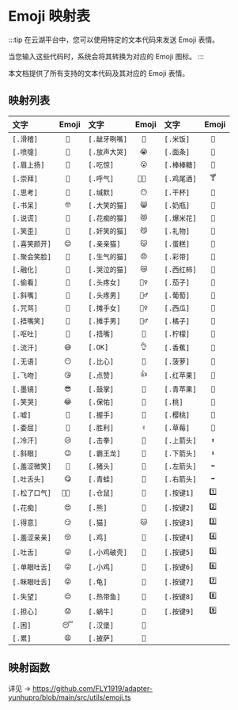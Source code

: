 # Emoji 映射表

:::tip
在云湖平台中，您可以使用特定的文本代码来发送 Emoji 表情。

当您输入这些代码时，系统会将其转换为对应的 Emoji 图标。
:::

本文档提供了所有支持的文本代码及其对应的 Emoji 表情。

## 映射列表

| 文字          | Emoji  | 文字          | Emoji  | 文字        | Emoji  |
| :------------ | :----: | :------------ | :----: | :---------- | :----: |
| `[.滑稽]`     | ` 🤪  ` | `[.龇牙咧嘴]` | ` 😬  ` | `[.米饭]`   | ` 🍚  ` |
| `[.喷嚏]`     | ` 🤧  ` | `[.放声大哭]` | ` 😭  ` | `[.面条]`   | ` 🍜  ` |
| `[.眉上扬]`   | ` 🤨  ` | `[.吃惊]`     | ` 😮  ` | `[.棒棒糖]` | ` 🍭  ` |
| `[.崇拜]`     | ` 🤩  ` | `[.呼气]`     | `😮‍💨  ` | `[.鸡尾酒]` | ` 🍸  ` |
| `[.思考]`     | ` 🤔  ` | `[.缄默]`     | ` 😶  ` | `[.干杯]`   | ` 🍻  ` |
| `[.书呆]`     | ` 🤓  ` | `[.大笑的猫]` | ` 😸  ` | `[.奶瓶]`   | ` 🍼  ` |
| `[.说谎]`     | ` 🤥  ` | `[.花痴的猫]` | ` 😻  ` | `[.爆米花]` | ` 🍿  ` |
| `[.笑歪]`     | ` 🤣  ` | `[.奸笑的猫]` | ` 😼  ` | `[.礼物]`   | ` 🎁  ` |
| `[.喜笑颜开]` | ` 😊  ` | `[.亲亲猫]`   | ` 😽  ` | `[.蛋糕]`   | ` 🎂  ` |
| `[.聚会笑脸]` | ` 🥳  ` | `[.生气的猫]` | ` 😠  ` | `[.彩带]`   | ` 🎉  ` |
| `[.融化]`     | ` 🫠  ` | `[.哭泣的猫]` | ` 😿  ` | `[.西红柿]` | ` 🍅  ` |
| `[.偷看]`     | ` 🫣  ` | `[.头疼女]`   | ` 🤦‍♀️  ` | `[.茄子]`   | ` 🍆  ` |
| `[.斜嘴]`     | ` 🫤  ` | `[.头疼男]`   | ` 🤦‍♂️  ` | `[.葡萄]`   | ` 🍇  ` |
| `[.咒骂]`     | ` 🤬  ` | `[.摊手女]`   | ` 🤷‍♀️  ` | `[.西瓜]`   | ` 🍉  ` |
| `[.捂嘴笑]`   | ` 🤭  ` | `[.摊手男]`   | ` 🤷‍♂️  ` | `[.橘子]`   | ` 🍊  ` |
| `[.呕吐]`     | ` 🤮  ` | `[.捂嘴]`     | ` 🫢  ` | `[.柠檬]`   | ` 🍋  ` |
| `[.流汗]`     | ` 😅  ` | `[.OK]`       | ` 👌  ` | `[.香蕉]`   | ` 🍌  ` |
| `[.无语]`     | ` 😶  ` | `[.比心]`     | ` 🫰  ` | `[.菠萝]`   | ` 🍍  ` |
| `[.飞吻]`     | ` 😘  ` | `[.点赞]`     | ` 👍  ` | `[.红苹果]` | ` 🍎  ` |
| `[.墨镜]`     | ` 😎  ` | `[.鼓掌]`     | ` 👏  ` | `[.青苹果]` | ` 🍏  ` |
| `[.笑哭]`     | ` 😂  ` | `[.保佑]`     | ` 🙏  ` | `[.桃]`     | ` 🍑  ` |
| `[.嘘]`       | ` 🤫  ` | `[.握手]`     | ` 🤝  ` | `[.樱桃]`   | ` 🍒  ` |
| `[.委屈]`     | ` 🥲  ` | `[.胜利]`     | ` ✌️  ` | `[.草莓]`   | ` 🍓  ` |
| `[.冷汗]`     | ` 😥  ` | `[.击拳]`     | ` 👊  ` | `[.上箭头]` | ` ⬆️  ` |
| `[.斜眼]`     | ` 😉  ` | `[.霸王龙]`   | ` 🦖  ` | `[.下箭头]` | ` ⬇️  ` |
| `[.羞涩微笑]` | ` 🥰  ` | `[.猪头]`     | ` 🐷  ` | `[.左箭头]` | ` ⬅️  ` |
| `[.吐舌头]`   | ` 😋  ` | `[.青蛙]`     | ` 🐸  ` | `[.右箭头]` | ` ➡️  ` |
| `[.松了口气]` | `😮‍💨  ` | `[.仓鼠]`     | ` 🐹  ` | `[.按键1]`  | ` 1️⃣  ` |
| `[.花痴]`     | ` 😍  ` | `[.熊]`       | ` 🐻  ` | `[.按键2]`  | ` 2️⃣  ` |
| `[.得意]`     | ` 😏  ` | `[.猫]`       | ` 🐱  ` | `[.按键3]`  | ` 3️⃣  ` |
| `[.羞涩亲亲]` | ` 😚  ` | `[.鸡]`       | ` 🐔  ` | `[.按键4]`  | ` 4️⃣  ` |
| `[.吐舌]`     | ` 😛  ` | `[.小鸡破壳]` | ` 🐣  ` | `[.按键5]`  | ` 5️⃣  ` |
| `[.单眼吐舌]` | ` 😜  ` | `[.小鸡]`     | ` 🐤  ` | `[.按键6]`  | ` 6️⃣  ` |
| `[.眯眼吐舌]` | ` 😝  ` | `[.龟]`       | ` 🐢  ` | `[.按键7]`  | ` 7️⃣  ` |
| `[.失望]`     | ` 😔  ` | `[.热带鱼]`   | ` 🐠  ` | `[.按键8]`  | ` 8️⃣  ` |
| `[.担心]`     | ` 😟  ` | `[.蜗牛]`     | ` 🐌  ` | `[.按键9]`  | ` 9️⃣  ` |
| `[.困]`       | ` 😴  ` | `[.汉堡]`     | ` 🍔  ` |
| `[.累]`       | ` 😩  ` | `[.披萨]`     | ` 🍕  ` |

## 映射函数

详见 -> https://github.com/FLY1919/adapter-yunhupro/blob/main/src/utils/emoji.ts